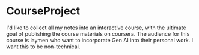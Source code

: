 # CourseProject
I'd like to collect all my notes into an interactive course, with the ultimate goal of publishing the course materials on coursera. The audience for this course is laymen who want to incorporate Gen AI into their personal work. I want this to be non-technical.
